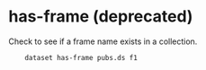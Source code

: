 has-frame (deprecated)
=======================

Check to see if a frame name exists in a collection.

```shell
    dataset has-frame pubs.ds f1
```

